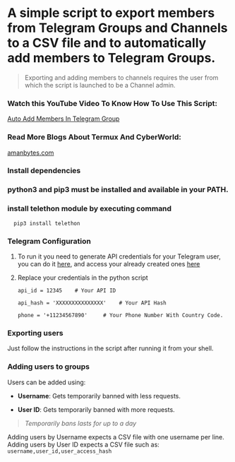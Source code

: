 # A simple script to export members from Telegram Groups and Channels to a CSV file and to automatically add members to Telegram Groups.

> Exporting and adding members to channels requires the user from which the script is launched to be a Channel admin.

### Watch this YouTube Video To Know How To Use This Script:
[Auto Add Members In Telegram Group](https://youtu.be/WThZuzpswsw)

### Read More Blogs About Termux And CyberWorld:
[amanbytes.com](https://amanbytes.com/)

### Install dependencies

### **python3** and **pip3** must be installed and available in your PATH.

### install telethon module by executing command 
      pip3 install telethon

### Telegram Configuration

1. To run it you need to generate API credentials for your Telegram user, you can do it [here](https://core.telegram.org/api/obtaining_api_id), and access your already created ones [here](https://my.telegram.org/apps)
2. Replace your credentials in the python script

    ```
    api_id = 12345    # Your API ID

    api_hash = 'XXXXXXXXXXXXXXX'    # Your API Hash

    phone = '+11234567890'     # Your Phone Number With Country Code.
    ```

### Exporting users

Just follow the instructions in the script after running it from your shell.

### Adding users to groups

Users can be added using:

- **Username**: Gets temporarily banned with less requests.

- **User ID**: Gets temporarily banned with more requests.

> *Temporarily bans lasts for up to a day*

Adding users by Username expects a CSV file with one username per line.
Adding users by User ID expects a CSV file such as: `username,user_id,user_access_hash`
